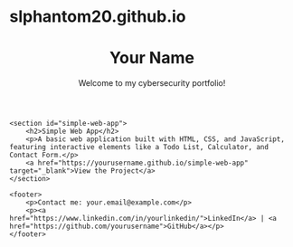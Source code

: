 # slphantom20.github.io
<!DOCTYPE html>
<html lang="en">
<head>
    <meta charset="UTF-8">
    <meta name="viewport" content="width=device-width, initial-scale=1.0">
    <title>Sean Liem - Portfolio</title>
    <link rel="stylesheet" href="styles.css">
</head>
<body>
    <header>
        <h1>Your Name</h1>
        <p>Welcome to my cybersecurity portfolio!</p>
    </header>

    <section id="simple-web-app">
        <h2>Simple Web App</h2>
        <p>A basic web application built with HTML, CSS, and JavaScript, featuring interactive elements like a Todo List, Calculator, and Contact Form.</p>
        <a href="https://yourusername.github.io/simple-web-app" target="_blank">View the Project</a>
    </section>

    <footer>
        <p>Contact me: your.email@example.com</p>
        <p><a href="https://www.linkedin.com/in/yourlinkedin/">LinkedIn</a> | <a href="https://github.com/yourusername">GitHub</a></p>
    </footer>
</body>
</html>

